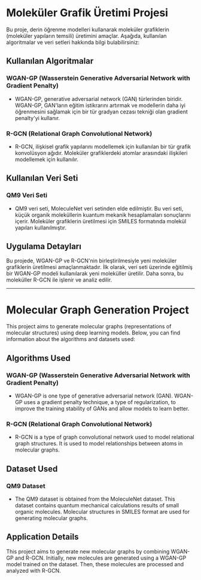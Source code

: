 # Moleküler Grafik Üretimi Projesi

Bu proje, derin öğrenme modelleri kullanarak moleküler grafiklerin (moleküler yapıların temsili) üretimini amaçlar. Aşağıda, kullanılan algoritmalar ve veri setleri hakkında bilgi bulabilirsiniz:

## Kullanılan Algoritmalar

### WGAN-GP (Wasserstein Generative Adversarial Network with Gradient Penalty)
- WGAN-GP, generative adversarial network (GAN) türlerinden biridir. WGAN-GP, GAN'ların eğitim istikrarını artırmak ve modellerin daha iyi öğrenmesini sağlamak için bir tür gradyan cezası tekniği olan gradient penalty'yi kullanır.

### R-GCN (Relational Graph Convolutional Network)
- R-GCN, ilişkisel grafik yapılarını modellemek için kullanılan bir tür grafik konvolüsyon ağıdır. Moleküler grafiklerdeki atomlar arasındaki ilişkileri modellemek için kullanılır.

## Kullanılan Veri Seti

### QM9 Veri Seti
- QM9 veri seti, MoleculeNet veri setinden elde edilmiştir. Bu veri seti, küçük organik moleküllerin kuantum mekanik hesaplamaları sonuçlarını içerir. Moleküler grafiklerin üretilmesi için SMILES formatında molekül yapıları kullanılmıştır.

## Uygulama Detayları

Bu projede, WGAN-GP ve R-GCN'nin birleştirilmesiyle yeni moleküler grafiklerin üretilmesi amaçlanmaktadır. İlk olarak, veri seti üzerinde eğitilmiş bir WGAN-GP modeli kullanılarak yeni moleküller üretilir. Daha sonra, bu moleküller R-GCN ile işlenir ve analiz edilir.


---


# Molecular Graph Generation Project

This project aims to generate molecular graphs (representations of molecular structures) using deep learning models. Below, you can find information about the algorithms and datasets used:

## Algorithms Used

### WGAN-GP (Wasserstein Generative Adversarial Network with Gradient Penalty)
- WGAN-GP is one type of generative adversarial network (GAN). WGAN-GP uses a gradient penalty technique, a type of regularization, to improve the training stability of GANs and allow models to learn better.

### R-GCN (Relational Graph Convolutional Network)
- R-GCN is a type of graph convolutional network used to model relational graph structures. It is used to model relationships between atoms in molecular graphs.

## Dataset Used

### QM9 Dataset
- The QM9 dataset is obtained from the MoleculeNet dataset. This dataset contains quantum mechanical calculations results of small organic molecules. Molecular structures in SMILES format are used for generating molecular graphs.

## Application Details

This project aims to generate new molecular graphs by combining WGAN-GP and R-GCN. Initially, new molecules are generated using a WGAN-GP model trained on the dataset. Then, these molecules are processed and analyzed with R-GCN.
